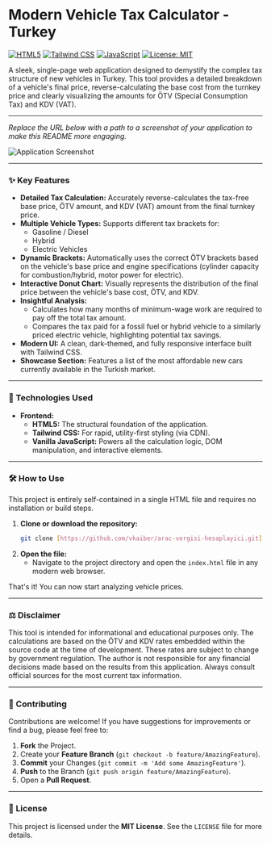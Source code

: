 # Modern Vehicle Tax Calculator - Turkey

[![HTML5](https://img.shields.io/badge/HTML5-E34F26?style=for-the-badge&logo=html5&logoColor=white)](https://developer.mozilla.org/en-US/docs/Web/Guide/HTML/HTML5)
[![Tailwind CSS](https://img.shields.io/badge/Tailwind_CSS-38B2AC?style=for-the-badge&logo=tailwind-css&logoColor=white)](https://tailwindcss.com/)
[![JavaScript](https://img.shields.io/badge/JavaScript-F7DF1E?style=for-the-badge&logo=javascript&logoColor=black)](https://www.javascript.com/)
[![License: MIT](https://img.shields.io/badge/License-MIT-yellow.svg?style=for-the-badge)](https://opensource.org/licenses/MIT)

A sleek, single-page web application designed to demystify the complex tax structure of new vehicles in Turkey. This tool provides a detailed breakdown of a vehicle's final price, reverse-calculating the base cost from the turnkey price and clearly visualizing the amounts for ÖTV (Special Consumption Tax) and KDV (VAT).

---

*Replace the URL below with a path to a screenshot of your application to make this README more engaging.*

![Application Screenshot](https-path-to-your-project-screenshot.png)

---

### ✨ Key Features

-   **Detailed Tax Calculation:** Accurately reverse-calculates the tax-free base price, ÖTV amount, and KDV (VAT) amount from the final turnkey price.
-   **Multiple Vehicle Types:** Supports different tax brackets for:
    -   Gasoline / Diesel
    -   Hybrid
    -   Electric Vehicles
-   **Dynamic Brackets:** Automatically uses the correct ÖTV brackets based on the vehicle's base price and engine specifications (cylinder capacity for combustion/hybrid, motor power for electric).
-   **Interactive Donut Chart:** Visually represents the distribution of the final price between the vehicle's base cost, ÖTV, and KDV.
-   **Insightful Analysis:**
    -   Calculates how many months of minimum-wage work are required to pay off the total tax amount.
    -   Compares the tax paid for a fossil fuel or hybrid vehicle to a similarly priced electric vehicle, highlighting potential tax savings.
-   **Modern UI:** A clean, dark-themed, and fully responsive interface built with Tailwind CSS.
-   **Showcase Section:** Features a list of the most affordable new cars currently available in the Turkish market.

---

### 🚀 Technologies Used

-   **Frontend:**
    -   **HTML5:** The structural foundation of the application.
    -   **Tailwind CSS:** For rapid, utility-first styling (via CDN).
    -   **Vanilla JavaScript:** Powers all the calculation logic, DOM manipulation, and interactive elements.

---

### 🛠️ How to Use

This project is entirely self-contained in a single HTML file and requires no installation or build steps.

1.  **Clone or download the repository:**
    ```bash
    git clone [https://github.com/vkaiber/arac-vergisi-hesaplayici.git](https://github.com/vkaiber/arac-vergisi-hesaplayici.git)
    ```
2.  **Open the file:**
    -   Navigate to the project directory and open the `index.html` file in any modern web browser.

That's it! You can now start analyzing vehicle prices.

---

### ⚖️ Disclaimer

This tool is intended for informational and educational purposes only. The calculations are based on the ÖTV and KDV rates embedded within the source code at the time of development. These rates are subject to change by government regulation. The author is not responsible for any financial decisions made based on the results from this application. Always consult official sources for the most current tax information.

---

### 🤝 Contributing

Contributions are welcome! If you have suggestions for improvements or find a bug, please feel free to:

1.  **Fork** the Project.
2.  Create your **Feature Branch** (`git checkout -b feature/AmazingFeature`).
3.  **Commit** your Changes (`git commit -m 'Add some AmazingFeature'`).
4.  **Push** to the Branch (`git push origin feature/AmazingFeature`).
5.  Open a **Pull Request**.

---

### 📜 License

This project is licensed under the **MIT License**. See the `LICENSE` file for more details.
